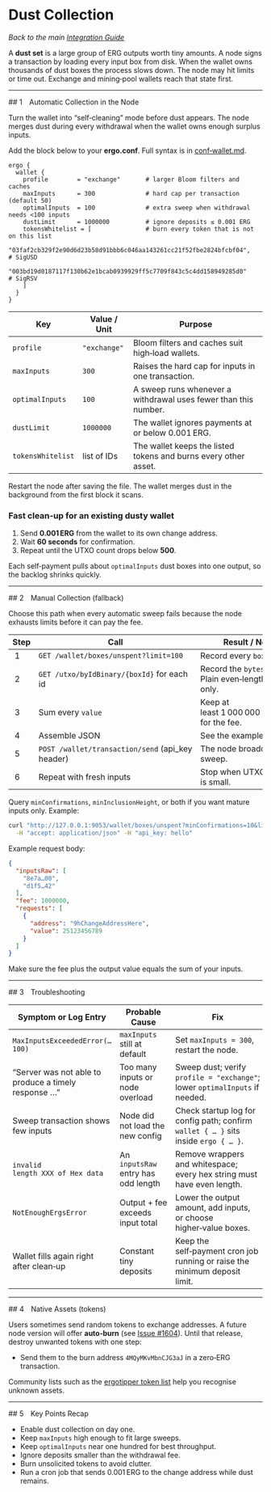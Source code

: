 # Dust Collection

*Back to the main [Integration Guide](guide.md)*

A **dust set** is a large group of ERG outputs worth tiny amounts. A node signs a transaction by loading every input box from disk. When the wallet owns thousands of dust boxes the process slows down. The node may hit limits or time out. Exchange and mining‑pool wallets reach that state first.

---

## 1 Automatic Collection in the Node

Turn the wallet into “self‑cleaning” mode before dust appears. The node merges dust during every withdrawal when the wallet owns enough surplus inputs.

Add the block below to your **ergo.conf**. Full syntax is in [conf‑wallet.md](conf-wallet.md).

```hocon
ergo {
  wallet {
    profile        = "exchange"       # larger Bloom filters and caches
    maxInputs      = 300              # hard cap per transaction (default 50)
    optimalInputs  = 100              # extra sweep when withdrawal needs <100 inputs
    dustLimit      = 1000000          # ignore deposits ≤ 0.001 ERG
    tokensWhitelist = [               # burn every token that is not on this list
      "03faf2cb329f2e90d6d23b58d91bbb6c046aa143261cc21f52fbe2824bfcbf04", # SigUSD
      "003bd19d0187117f130b62e1bcab0939929ff5c7709f843c5c4dd158949285d0"  # SigRSV
    ]
  }
}
```

| Key               | Value / Unit | Purpose                                                         |
| ----------------- | ------------ | --------------------------------------------------------------- |
| `profile`         | `"exchange"` | Bloom filters and caches suit high‑load wallets.                |
| `maxInputs`       | `300`        | Raises the hard cap for inputs in one transaction.              |
| `optimalInputs`   | `100`        | A sweep runs whenever a withdrawal uses fewer than this number. |
| `dustLimit`       | `1000000`    | The wallet ignores payments at or below 0.001 ERG.              |
| `tokensWhitelist` | list of IDs  | The wallet keeps the listed tokens and burns every other asset. |

Restart the node after saving the file. The wallet merges dust in the background from the first block it scans.

### Fast clean‑up for an existing dusty wallet

1. Send **0.001 ERG** from the wallet to its own change address.
2. Wait **60 seconds** for confirmation.
3. Repeat until the UTXO count drops below **500**.

Each self‑payment pulls about `optimalInputs` dust boxes into one output, so the backlog shrinks quickly.

---

## 2 Manual Collection (fallback)

Choose this path when every automatic sweep fails because the node exhausts limits before it can pay the fee.

| Step  | Call                                              | Result / Note                                         |
| ----- | ------------------------------------------------- | ----------------------------------------------------- |
|  1    | `GET /wallet/boxes/unspent?limit=100`             | Record every `boxId`.                                 |
|  2    | `GET /utxo/byIdBinary/{boxId}` for each id        | Record the `bytes` field. Plain even‑length hex only. |
|  3    | Sum every `value`                                 | Keep at least 1 000 000 nanoERG for the fee.          |
|  4    | Assemble JSON                                     | See the example below.                                |
|  5    | `POST /wallet/transaction/send` (api\_key header) | The node broadcasts the sweep.                        |
|  6    | Repeat with fresh inputs                          | Stop when UTXO count is small.                        |

Query `minConfirmations`, `minInclusionHeight`, or both if you want mature inputs only. Example:

```bash
curl "http://127.0.0.1:9053/wallet/boxes/unspent?minConfirmations=10&limit=100" \
  -H "accept: application/json" -H "api_key: hello"
```

Example request body:

```json
{
  "inputsRaw": [
    "8e7a…00",
    "d1f5…42"
  ],
  "fee": 1000000,
  "requests": [
    {
      "address": "9hChangeAddressHere",
      "value": 25123456789
    }
  ]
}
```

Make sure the fee plus the output value equals the sum of your inputs.

---

## 3 Troubleshooting

| Symptom or Log Entry                                 | Probable Cause                      | Fix                                                                                 |
| ---------------------------------------------------- | ----------------------------------- | ----------------------------------------------------------------------------------- |
| `MaxInputsExceededError(…100)`                       | `maxInputs` still at default        | Set `maxInputs = 300`, restart the node.                                            |
| “Server was not able to produce a timely response …” | Too many inputs or node overload    | Sweep dust; verify `profile = "exchange"`; lower `optimalInputs` if needed.         |
| Sweep transaction shows few inputs                   | Node did not load the new config    | Check startup log for config path; confirm `wallet { … }` sits inside `ergo { … }`. |
| `invalid length XXX of Hex data`                     | An `inputsRaw` entry has odd length | Remove wrappers and whitespace; every hex string must have even length.             |
| `NotEnoughErgsError`                                 | Output + fee exceeds input total    | Lower the output amount, add inputs, or choose higher‑value boxes.                  |
| Wallet fills again right after clean‑up              | Constant tiny deposits              | Keep the self‑payment cron job running or raise the minimum deposit limit.          |

---

## 4 Native Assets (tokens)

Users sometimes send random tokens to exchange addresses. A future node version will offer **auto‑burn** (see [Issue #1604](https://github.com/ergoplatform/ergo/issues/1604)). Until that release, destroy unwanted tokens with one step:

* Send them to the burn address `4MQyMKvMbnCJG3aJ` in a zero‑ERG transaction.

Community lists such as the [ergotipper token list](https://github.com/Luivatra/ergotipper-tokens) help you recognise unknown assets.

---

## 5 Key Points Recap

* Enable dust collection on day one.
* Keep `maxInputs` high enough to fit large sweeps.
* Keep `optimalInputs` near one hundred for best throughput.
* Ignore deposits smaller than the withdrawal fee.
* Burn unsolicited tokens to avoid clutter.
* Run a cron job that sends 0.001 ERG to the change address while dust remains.
